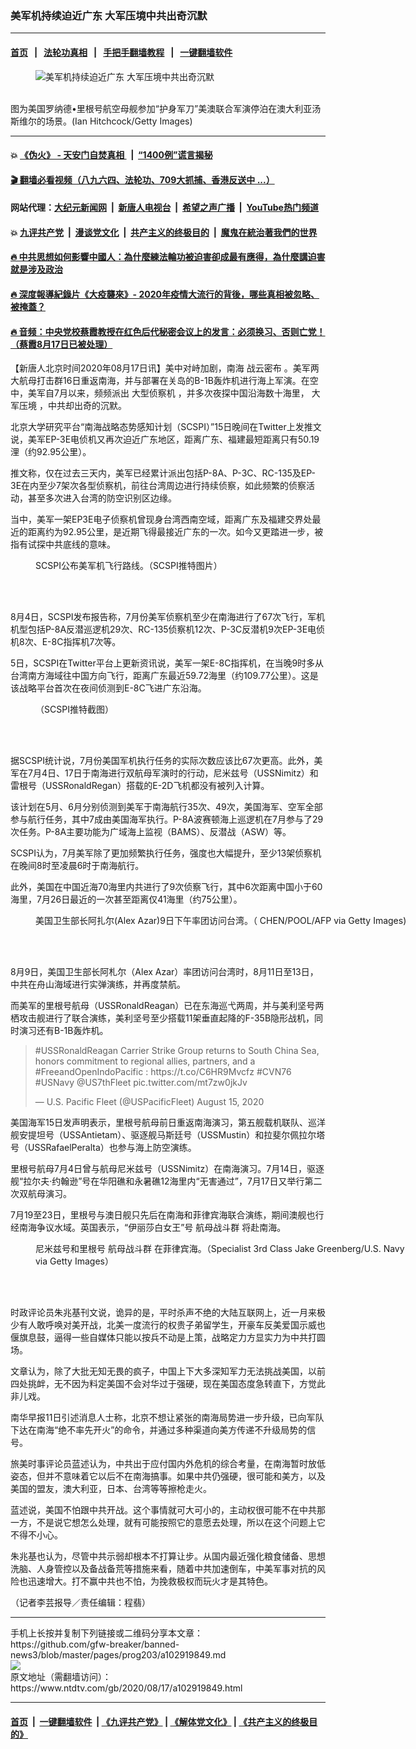### 美军机持续迫近广东 大军压境中共出奇沉默
------------------------

#### [首页](https://github.com/gfw-breaker/banned-news3/blob/master/README.md) &nbsp;&nbsp;|&nbsp;&nbsp; [法轮功真相](https://github.com/begood0513/basic/blob/master/README.md)  &nbsp;&nbsp;|&nbsp;&nbsp; [手把手翻墙教程](https://github.com/gfw-breaker/guides/wiki)  &nbsp;&nbsp;|&nbsp;&nbsp; [一键翻墙软件](https://github.com/gfw-breaker/nogfw/blob/master/README.md)  



<div><div class="featured_image">
 <figure>
  <img alt="美军机持续迫近广东 大军压境中共出奇沉默" src="https://i.ntdtv.com/assets/uploads/2019/07/GettyImages-814209768-800x450.jpg"/>
 </figure><br/>
 <span class="caption">
  图为美国罗纳德•里根号航空母舰参加“护身军刀”美澳联合军演停泊在澳大利亚汤斯维尔的场景。(Ian Hitchcock/Getty Images)
 </span>
</div>
</div><hr/>

#### 💥 [《伪火》 - 天安门自焚真相 ](http://141.164.51.119:10000/videos/blog/weihuo.html)&nbsp; |&nbsp; [“1400例”谎言揭秘  ](http://141.164.51.119:10000/videos/blog/jiexi1400.html)

#### [ 🎬  翻墙必看视频（八九六四、法轮功、709大抓捕、香港反送中 ...）](https://github.com/gfw-breaker/links/blob/master/banned.md)

#### 网站代理：[大纪元新闻网](http://167.172.10.89:10080/gb/) &nbsp;|&nbsp; [新唐人电视台](http://167.172.10.89:8808/gb/) &nbsp;|&nbsp; [希望之声广播](http://167.172.10.89/radio.html) &nbsp;|&nbsp; [YouTube热门频道](http://158.247.203.241/youtube.html)

#### 💥 [九评共产党](http://141.164.51.119:10000/videos/res/jiuping/)&nbsp; |&nbsp; [漫谈党文化](http://141.164.51.119:10000/videos/res/mtdwh/)&nbsp; |&nbsp; [共产主义的终极目的](http://141.164.51.119:10000/videos/res/zjmd/)&nbsp; |&nbsp; [魔鬼在統治著我們的世界](http://141.164.51.119:10000/videos/res/TheSpecter/)  

#### [ 🔥  中共思想如何影響中國人：為什麼練法輪功被迫害卻成最有應得，為什麼講迫害就是涉及政治](http://141.164.51.119:10000/videos/news/truth01.html)

#### [ 🔥  深度報導紀錄片《大疫襲來》- 2020年疫情大流行的背後，哪些真相被忽略、被掩蓋？](http://141.164.51.119:10000/videos/news/../corona/index.html)

#### [ 🔥  音频：中央党校蔡霞教授在红色后代秘密会议上的发言：必须换习、否则亡党！（蔡霞8月17日已被处理）](http://141.164.51.119:10000/videos/news/caixia.html)

<div><div class="post_content" itemprop="articleBody">
 <p>
  【新唐人北京时间2020年08月17日讯】美中对峙加剧，南海
  <ok href="https://www.ntdtv.com/gb/战云密布.htm">
   战云密布
  </ok>
  。美军两大航母打击群16日重返南海，并与部署在关岛的B-1B轰炸机进行海上军演。在空中，美军自7月以来，频频派出
  <ok href="https://www.ntdtv.com/gb/大型侦察机.htm">
   大型侦察机
  </ok>
  ，并多次夜探中国沿海数十海里，
  <ok href="https://www.ntdtv.com/gb/大军压境.htm">
   大军压境
  </ok>
  ，中共却出奇的沉默。
 </p>
 <p>
  北京大学研究平台“南海战略态势感知计划（SCSPI）”15日晚间在Twitter上发推文说，美军EP-3E电侦机又再次迫近广东地区，距离广东、福建最短距离只有50.19浬（约92.95公里）。
 </p>
 <p>
  推文称，仅在过去三天内，美军已经累计派出包括P-8A、P-3C、RC-135及EP-3E在内至少7架次各型侦察机，前往台湾周边进行持续侦察，如此频繁的侦察活动，甚至多次进入台湾的防空识别区边缘。
 </p>
 <p>
  当中，美军一架EP3E电子侦察机曾现身台湾西南空域，距离广东及福建交界处最近的距离约为92.95公里，是近期飞得最接近广东的一次。如今又更踏进一步，被指有试探中共底线的意味。
 </p>
 <figure class="wp-caption alignnone" id="attachment_102919853" style="width: 600px">
  <ok href="https://i.ntdtv.com/assets/uploads/2020/08/2222_1024.jpg">
   <img alt="" class="size-medium wp-image-102919853" src="https://i.ntdtv.com/assets/uploads/2020/08/2222_1024-600x304.jpg"/>
  </ok>
  <br/><figcaption class="wp-caption-text">
   SCSPI公布美军机飞行路线。（SCSPI推特图片）
  </figcaption><br/>
 </figure><br/>
 <p>
  8月4日，SCSPI发布报告称，7月份美军侦察机至少在南海进行了67次飞行，军机机型包括P-8A反潜巡逻机29次、RC-135侦察机12次、P-3C反潜机9次EP-3E电侦机8次、E-8C指挥机7次等。
 </p>
 <p>
  5日，SCSPI在Twitter平台上更新资讯说，美军一架E-8C指挥机，在当晚9时多从台湾南方海域往中国方向飞行，距离广东最近59.72海里（约109.77公里）。这是该战略平台首次在夜间侦测到E-8C飞进广东沿海。
 </p>
 <figure class="wp-caption alignnone" id="attachment_102919855" style="width: 600px">
  <ok href="https://i.ntdtv.com/assets/uploads/2020/08/a29773dc5e350e037f578e2462e6edac.jpg">
   <img alt="" class="size-medium wp-image-102919855" src="https://i.ntdtv.com/assets/uploads/2020/08/a29773dc5e350e037f578e2462e6edac-600x455.jpg"/>
  </ok>
  <br/><figcaption class="wp-caption-text">
   （SCSPI推特截图）
  </figcaption><br/>
 </figure><br/>
 <p>
  据SCSPI统计说，7月份美国军机执行任务的实际次数应该比67次更高。此外，美军在7月4日、17日于南海进行双航母军演时的行动，尼米兹号（USSNimitz）和雷根号（USSRonaldRegan）搭载的E-2D飞机都没有被列入计算。
 </p>
 <p>
  该计划在5月、6月分别侦测到美军于南海航行35次、49次，美国海军、空军全部参与航行任务，其中7成由美国海军执行。P-8A波赛顿海上巡逻机在7月参与了29次任务。P-8A主要功能为广域海上监视（BAMS）、反潜战（ASW）等。
 </p>
 <p>
  SCSPI认为，7月美军除了更加频繁执行任务，强度也大幅提升，至少13架侦察机在晚间8时至凌晨6时于南海航行。
 </p>
 <p>
  此外，美国在中国近海70海里内共进行了9次侦察飞行，其中6次距离中国小于60海里，7月26日最近的一次甚至距离仅41海里（约75公里）。
 </p>
 <figure class="wp-caption alignnone" id="attachment_102914465" style="width: 600px">
  <ok href="https://i.ntdtv.com/assets/uploads/2020/08/GettyImages-1227972774.jpg">
   <img alt="" class="size-medium wp-image-102914465" src="https://i.ntdtv.com/assets/uploads/2020/08/GettyImages-1227972774-600x338.jpg"/>
  </ok>
  <br/><figcaption class="wp-caption-text">
   美国卫生部长阿扎尔(Alex Azar)9日下午率团访问台湾。（ CHEN/POOL/AFP via Getty Images)
  </figcaption><br/>
 </figure><br/>
 <p>
  8月9日，美国卫生部长阿札尔（Alex Azar）率团访问台湾时，8月11日至13日，中共在舟山海域进行实弹演练，并再度禁航。
 </p>
 <p>
  而美军的里根号航母（USSRonaldReagan）已在东海巡弋两周，并与美利坚号两栖攻击舰进行了联合演练，美利坚号至少搭载11架垂直起降的F-35B隐形战机，同时演习还有B-1B轰炸机。
 </p>
 <blockquote class="twitter-tweet" data-dnt="true" data-width="500">
  <p dir="ltr" lang="en">
   <ok href="https://twitter.com/hashtag/USSRonaldReagan?src=hash&amp;ref_src=twsrc%5Etfw">
    #USSRonaldReagan
   </ok>
   Carrier Strike Group returns to South China Sea, honors commitment to regional allies, partners, and a
   <ok href="https://twitter.com/hashtag/FreeandOpenIndoPacific?src=hash&amp;ref_src=twsrc%5Etfw">
    #FreeandOpenIndoPacific
   </ok>
   :
   <ok href="https://t.co/C6HR9Mvcfz">
    https://t.co/C6HR9Mvcfz
   </ok>
   <ok href="https://twitter.com/hashtag/CVN76?src=hash&amp;ref_src=twsrc%5Etfw">
    #CVN76
   </ok>
   <ok href="https://twitter.com/hashtag/USNavy?src=hash&amp;ref_src=twsrc%5Etfw">
    #USNavy
   </ok>
   <ok href="https://twitter.com/US7thFleet?ref_src=twsrc%5Etfw">
    @US7thFleet
   </ok>
   <ok href="https://t.co/mt7zw0jkJv">
    pic.twitter.com/mt7zw0jkJv
   </ok>
  </p>
  <p>
   — U.S. Pacific Fleet (@USPacificFleet)
   <ok href="https://twitter.com/USPacificFleet/status/1294437825400590336?ref_src=twsrc%5Etfw">
    August 15, 2020
   </ok>
  </p>
 </blockquote>
 <p>
  <script async="" charset="utf-8" src="https://platform.twitter.com/widgets.js">
  </script>
 </p>
 <p>
  <p>
   美国海军15日发声明表示，里根号航母前日重返南海演习，第五舰载机联队、巡洋舰安提坦号（USSAntietam）、驱逐舰马斯廷号（USSMustin）和拉斐尔佩拉尔塔号（USSRafaelPeralta）也参与海上防空演练。
  </p>
  <p>
   里根号航母7月4日曾与航母尼米兹号（USSNimitz）在南海演习。7月14日，驱逐舰“拉尔夫·约翰逊”号在华阳礁和永暑礁12海里内“无害通过”，7月17日又举行第二次双航母演习。
  </p>
  <p>
   7月19至23日，里根号与澳日舰只先后在南海和菲律宾海联合演练，期间澳舰也行经南海争议水域。英国表示，“伊丽莎白女王”号
   <ok href="https://www.ntdtv.com/gb/航母战斗群.htm">
    航母战斗群
   </ok>
   将赴南海。
  </p>
  <figure class="wp-caption alignnone" id="attachment_102882360" style="width: 600px">
   <ok href="https://i.ntdtv.com/assets/uploads/2020/06/GettyImages-541065846.jpg">
    <img alt="" class="size-medium wp-image-102882360" src="https://i.ntdtv.com/assets/uploads/2020/06/GettyImages-541065846-600x369.jpg"/>
   </ok>
   <br/><figcaption class="wp-caption-text">
    尼米兹号和里根号
    <ok href="https://www.ntdtv.com/gb/航母战斗群.htm">
     航母战斗群
    </ok>
    在菲律宾海。（Specialist 3rd Class Jake Greenberg/U.S. Navy via Getty Images）
   </figcaption><br/>
  </figure><br/>
  <p>
   时政评论员朱兆基刊文说，诡异的是，平时杀声不绝的大陆互联网上，近一月来极少有人敢呼唤对美开战，北美一度流行的权贵子弟留学生，开豪车反美爱国示威也偃旗息鼓，逼得一些自媒体只能以按兵不动是上策，战略定力方显实力为中共打圆场。
  </p>
  <p>
   文章认为，除了大批无知无畏的疯子，中国上下大多深知军力无法挑战美国，以前四处挑衅，无不因为料定美国不会对华过于强硬，现在美国态度急转直下，方觉此非儿戏。
  </p>
  <p>
   南华早报11日引述消息人士称，北京不想让紧张的南海局势进一步升级，已向军队下达在南海“绝不率先开火”的命令，并通过多种渠道向美方传递不升级局势的信号。
  </p>
  <p>
   旅美时事评论员蓝述认为，中共出于应付国内外危机的综合考量，在南海暂时放低姿态，但并不意味着它以后不在南海搞事。如果中共仍强硬，很可能和美方，以及美国的盟友，澳大利亚，日本、台湾等等擦枪走火。
  </p>
  <p>
   蓝述说，美国不怕跟中共开战。这个事情就可大可小的，主动权很可能不在中共那一方，不是说它想怎么处理，就有可能按照它的意愿去处理，所以在这个问题上它不得不小心。
  </p>
  <p>
   朱兆基也认为，尽管中共示弱却根本不打算让步。从国内最近强化粮食储备、思想洗脑、人身管控以及备战备荒等措施来看，随着中共加速倒车，中美军事对抗的风险也迅速增大。打不赢中共也不怕，为挽救极权而玩火才是其特色。
  </p>
  <p>
   （记者李芸报导／责任编辑：程翡）
  </p>
  <div class="single_ad">
  </div>
 </p>
</div>
</div>
<hr/>
手机上长按并复制下列链接或二维码分享本文章：<br/>
https://github.com/gfw-breaker/banned-news3/blob/master/pages/prog203/a102919849.md <br/>
<a href='https://github.com/gfw-breaker/banned-news3/blob/master/pages/prog203/a102919849.md'><img src='https://github.com/gfw-breaker/banned-news3/blob/master/pages/prog203/a102919849.md.png'/></a> <br/>
原文地址（需翻墙访问）：https://www.ntdtv.com/gb/2020/08/17/a102919849.html


------------------------
#### [首页](https://github.com/gfw-breaker/banned-news3/blob/master/README.md) &nbsp;|&nbsp; [一键翻墙软件](https://github.com/gfw-breaker/nogfw/blob/master/README.md) &nbsp;| [《九评共产党》](https://github.com/gfw-breaker/9ping.md/blob/master/README.md#九评之一评共产党是什么) | [《解体党文化》](https://github.com/gfw-breaker/jtdwh.md/blob/master/README.md) | [《共产主义的终极目的》](https://github.com/gfw-breaker/gczydzjmd.md/blob/master/README.md)


<img src='http://gfw-breaker.win/banned-news3/pages/prog203/a102919849.md' width='0px' height='0px'/>